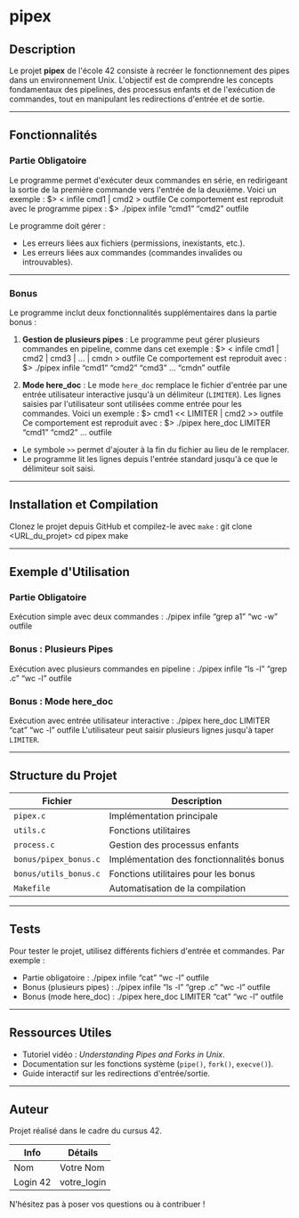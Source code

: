 # pipex

## Description
Le projet **pipex** de l'école 42 consiste à recréer le fonctionnement des pipes dans un environnement Unix. L'objectif est de comprendre les concepts fondamentaux des pipelines, des processus enfants et de l'exécution de commandes, tout en manipulant les redirections d'entrée et de sortie.

---

## Fonctionnalités

### Partie Obligatoire
Le programme permet d'exécuter deux commandes en série, en redirigeant la sortie de la première commande vers l'entrée de la deuxième. Voici un exemple :
$> < infile cmd1 | cmd2 > outfile
Ce comportement est reproduit avec le programme pipex :
$> ./pipex infile “cmd1” “cmd2” outfile

Le programme doit gérer :
- Les erreurs liées aux fichiers (permissions, inexistants, etc.).
- Les erreurs liées aux commandes (commandes invalides ou introuvables).

---

### Bonus
Le programme inclut deux fonctionnalités supplémentaires dans la partie bonus :

1. **Gestion de plusieurs pipes** :
   Le programme peut gérer plusieurs commandes en pipeline, comme dans cet exemple :
$> < infile cmd1 | cmd2 | cmd3 | … | cmdn > outfile
Ce comportement est reproduit avec :
$> ./pipex infile “cmd1” “cmd2” “cmd3” … “cmdn” outfile

2. **Mode here_doc** :
Le mode `here_doc` remplace le fichier d'entrée par une entrée utilisateur interactive jusqu'à un délimiteur (`LIMITER`). Les lignes saisies par l'utilisateur sont utilisées comme entrée pour les commandes. Voici un exemple :
$> cmd1 << LIMITER | cmd2 >> outfile
Ce comportement est reproduit avec :
$> ./pipex here_doc LIMITER “cmd1” “cmd2” … outfile
- Le symbole `>>` permet d'ajouter à la fin du fichier au lieu de le remplacer.
- Le programme lit les lignes depuis l'entrée standard jusqu'à ce que le délimiteur soit saisi.

---

## Installation et Compilation
Clonez le projet depuis GitHub et compilez-le avec `make` :
git clone <URL_du_projet> cd pipex make

---

## Exemple d'Utilisation

### Partie Obligatoire
Exécution simple avec deux commandes :
./pipex infile “grep a1” “wc -w” outfile

### Bonus : Plusieurs Pipes
Exécution avec plusieurs commandes en pipeline :
./pipex infile “ls -l” “grep .c” “wc -l” outfile

### Bonus : Mode here_doc
Exécution avec entrée utilisateur interactive :
./pipex here_doc LIMITER “cat” “wc -l” outfile
L'utilisateur peut saisir plusieurs lignes jusqu'à taper `LIMITER`.

---

## Structure du Projet
| Fichier          | Description                          |
|------------------|--------------------------------------|
| `pipex.c`        | Implémentation principale            |
| `utils.c`        | Fonctions utilitaires                |
| `process.c`      | Gestion des processus enfants        |
| `bonus/pipex_bonus.c` | Implémentation des fonctionnalités bonus |
| `bonus/utils_bonus.c` | Fonctions utilitaires pour les bonus     |
| `Makefile`       | Automatisation de la compilation     |

---

## Tests
Pour tester le projet, utilisez différents fichiers d'entrée et commandes. Par exemple :
- Partie obligatoire :
./pipex infile “cat” “wc -l” outfile
- Bonus (plusieurs pipes) :
./pipex infile “ls -l” “grep .c” “wc -l” outfile
- Bonus (mode here_doc) :
./pipex here_doc LIMITER “cat” “wc -l” outfile

---

## Ressources Utiles
- Tutoriel vidéo : *Understanding Pipes and Forks in Unix*.
- Documentation sur les fonctions système (`pipe()`, `fork()`, `execve()`).
- Guide interactif sur les redirections d'entrée/sortie.

---

## Auteur
Projet réalisé dans le cadre du cursus 42.

| Info         | Détails                  |
|--------------|--------------------------|
| Nom          | Votre Nom                |
| Login 42     | votre_login              |

N'hésitez pas à poser vos questions ou à contribuer !
